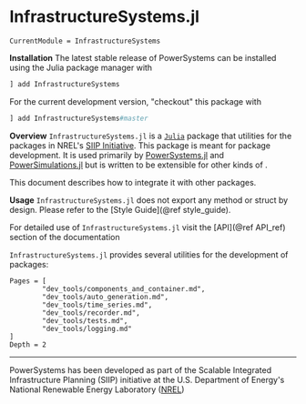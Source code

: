 # InfrastructureSystems.jl

```@meta
CurrentModule = InfrastructureSystems
```

**Installation**
The latest stable release of PowerSystems can be installed using the Julia package manager with

```julia
] add InfrastructureSystems
```

For the current development version, "checkout" this package with

```julia
] add InfrastructureSystems#master
```

**Overview**
`InfrastructureSystems.jl` is a [`Julia`](http://www.julialang.org) package that utilities for
the packages in NREL's [SIIP Initiative](https://github.com/NREL-SIIP). This package is meant
for package development. It is used primarily by
[PowerSystems.jl](https://github.com/NREL-SIIP/PowerSystems.jl) and
[PowerSimulations.jl](https://github.com/NREL-SIIP/PowerSimulations.jl) but is
written to be extensible for other kinds of .

This document describes how to integrate it with other packages.

**Usage**
`InfrastructureSystems.jl` does not export any method or struct by design. Please refer to
the [Style Guide](@ref style_guide).

For detailed use of `InfrastructureSystems.jl` visit the [API](@ref API_ref) section of the
documentation

`InfrastructureSystems.jl` provides several utilities for the development of packages:

```@contents
Pages = [
        "dev_tools/components_and_container.md",
        "dev_tools/auto_generation.md",
        "dev_tools/time_series.md",
        "dev_tools/recorder.md",
        "dev_tools/tests.md",
        "dev_tools/logging.md"
]
Depth = 2
```

------------
PowerSystems has been developed as part of the Scalable Integrated Infrastructure Planning
(SIIP) initiative at the U.S. Department of Energy's National Renewable Energy Laboratory
([NREL](https://www.nrel.gov/))
